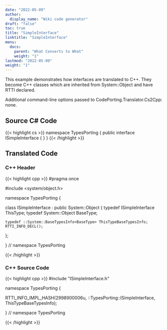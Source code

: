 ```yaml
---
date: "2022-05-09"
author:
  display_name: "Wiki code generator"
draft: "false"
toc: true
title: "SimpleInterface"
linktitle: "SimpleInterface"
menu:
  docs:
    parent: "What Converts to What"
    weight: "1"
lastmod: "2022-05-09"
weight: "1"
---
```


This example demonstrates how interfaces are translated to C++. They become C++ classes which are inherited from System::Object and have RTTI declared.

Additional command-line options passed to CodePorting.Translator.Cs2Cpp: none.

## Source C# Code ##

{{< highlight cs >}}
namespace TypesPorting
{
    public interface ISimpleInterface
    {
    }
}
{{< /highlight >}}

## Translated Code ##

### C++ Header ###

{{< highlight cpp >}}
#pragma once

#include <system/object.h>

namespace TypesPorting {

class ISimpleInterface : public System::Object
{
    typedef ISimpleInterface ThisType;
    typedef System::Object BaseType;
    
    typedef ::System::BaseTypesInfo<BaseType> ThisTypeBaseTypesInfo;
    RTTI_INFO_DECL();
    
};

} // namespace TypesPorting



{{< /highlight >}}

### C++ Source Code ###

{{< highlight cpp >}}
#include "ISimpleInterface.h"

namespace TypesPorting {

RTTI_INFO_IMPL_HASH(2998900006u, ::TypesPorting::ISimpleInterface, ThisTypeBaseTypesInfo);

} // namespace TypesPorting

{{< /highlight >}}
